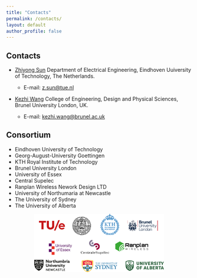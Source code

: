 ```yaml
---
title: "Contacts"
permalink: /contacts/
layout: default
author_profile: false
---
```



<style>
.initial-content{
    margin: auto;
    width: 60%;
    padding: 10px;
}
</style>

## Contacts
* [Zhiyong Sun](https://www.tue.nl/en/research/researchers/zhiyong-sun/) Department of Electrical Engineering, Eindhoven Uuiversity of Technology, The Netherlands.
  * E-mail: z.sun@tue.nl  

* [Kezhi Wang](https://www.kezhiwang.net/) College of Engineering, Design and Physical Sciences, Brunel University London, UK.
  * E-mail: kezhi.wang@brunel.ac.uk  


## Consortium
* Eindhoven University of Technology
* Georg-August-University Goettingen
* KTH Royal Institute of Technology
* Brunel University London
* University of Essex
* Central Supelec
* Ranplan Wireless Nework Design LTD
* University of Northumaria at Newcastle
* The University of Sydney
* The University of Alberta

<center>
<img src=" /../assets/images/partners.png" width="70%"/>
</center>
